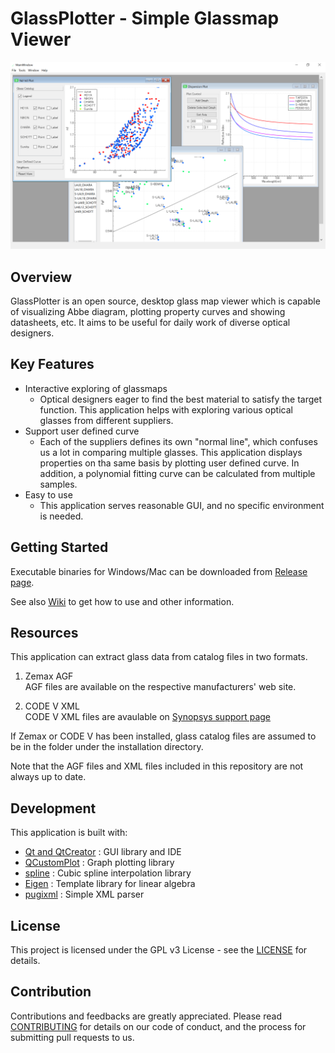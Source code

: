 # GlassPlotter - Simple Glassmap Viewer

![MDI](image/Screenshot_MDI.png)

## Overview
GlassPlotter is an open source, desktop glass map viewer which is capable of visualizing Abbe diagram, plotting property curves and showing datasheets, etc. It aims to be useful for daily work of diverse optical designers.


## Key Features
- Interactive exploring of glassmaps
  - Optical designers eager to find the best material to satisfy the target function.  This application helps with exploring various optical glasses from different suppliers.
- Support user defined curve
  - Each of the suppliers defines its own "normal line", which confuses us a lot in  comparing multiple glasses.  This application displays properties on tha same basis by plotting user defined curve.  In addition, a polynomial fitting curve can be calculated from multiple samples. 
- Easy to use
  - This application serves reasonable GUI, and no specific environment is needed.
  
## Getting Started 
Executable binaries for Windows/Mac can be downloaded from [Release page](https://github.com/heterophyllus/glassplotter/releases/latest).

See also [Wiki](https://github.com/heterophyllus/glassplotter/wiki) to get how to use and other information.

## Resources
This application can extract glass data from catalog files in two formats.

1. Zemax AGF  
  AGF files are available on the respective manufacturers' web site. 

2. CODE V XML  
   CODE V XML files are avaulable on [Synopsys support page](https://www.synopsys.com/optical-solutions/support/support-glass-catalog.html)

If Zemax or CODE V has been installed, glass catalog files are assumed to be in the folder under the installation directory.

Note that the AGF files and XML files included in this repository are not always up to date.

## Development
This application is built with:
- [Qt and QtCreator](https://www.qt.io) : GUI library and IDE
- [QCustomPlot](https://www.qcustomplot.com) : Graph plotting library
- [spline](https://github.com/ttk592/spline) : Cubic spline interpolation library
- [Eigen](http://eigen.tuxfamily.org/index.php?title=Main_Page) : Template library for linear algebra
- [pugixml](https://github.com/zeux/pugixml) : Simple XML parser
  
## License
This project is licensed under the GPL v3 License - see the [LICENSE](LICENSE.md) for details.

## Contribution
Contributions and feedbacks are greatly appreciated.
Please read [CONTRIBUTING](CONTRIBUTING.md) for details on our code of conduct, and the process for submitting pull requests to us.
